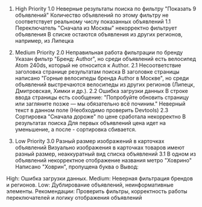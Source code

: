 1. High Priority
    1.0 Неверные результаты поиска по фильтру "Показать 9 объявлений"
        Количество объявлений по этому фильтру не соответствует реальному числу показанных объявлений
    1.1 Переключатель "Сначала из Москвы" некорректно фильтрует объявления
        В списке остаются объявления из других регионов, например, из Липецка

2. Medium Priority
    2.0 Неправильная работа фильтрации по бренду
        Указан фильтр "Бренд: Author", но среди объявлений есть велосипед Atom 240ds, который не относится к Author.
    2.1 Несоответствие заголовка странице результатам поиска
        В заголовке страницы написано "Горные велосипеды бренда Author в Москве", но среди объявлений выстречаются велосипеды из других регионов (Липецк, Дмитровская, Химки и др.).
    2.2 Ошибка загрузки данных
        В строке ввода страницы есть сообщение:
        "Попробуйте обновить страницу или загляните позже — мы обязательно всё починим."
        Неверный текст в данном поле (Необходимо проверить Devtools)
    2.3 Сортировка "Сначала дороже" по цене сработала некорректно
        В результатах поиска Для первых объявлений цена идет на уменьшение, а после - сортировка сбивается.

3. Low Priority
    3.0 Разный размер изображений в карточках объявлений
        Визуально изображения в карточках товаров имеют разный размер, неаккуратный вид списка объявлений
    3.1 В одном из объявлений некорректное отображение названия метро "Ховрино"
        Написано "Ховрин", пропущена буква о
Вывод:

High: Ошибка загрузки данных.
Medium: Неверная фильтрация брендов и регионов.
Low: Дублирование объявлений, неинформативные элементы.
Рекомендации: Проверить фильтры, корректность работы переключателей и логику отображения объявлений

